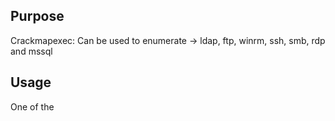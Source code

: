 ## Purpose
Crackmapexec: Can be used to enumerate -> ldap, ftp, winrm, ssh, smb, rdp and mssql

## Usage
One of the 
